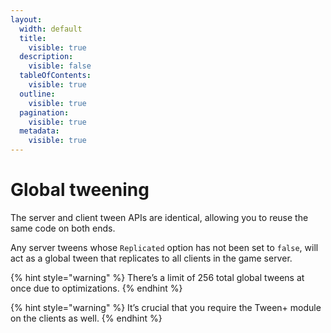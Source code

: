 ```yaml
---
layout:
  width: default
  title:
    visible: true
  description:
    visible: false
  tableOfContents:
    visible: true
  outline:
    visible: true
  pagination:
    visible: true
  metadata:
    visible: true
---
```


# Global tweening

The server and client tween APIs are identical, allowing you to reuse the same code on both ends.

Any server tweens whose `Replicated` option has not been set to `false`, will act as a global tween that replicates to all clients in the game server.

{% hint style="warning" %}
There’s a limit of 256 total global tweens at once due to optimizations.
{% endhint %}

{% hint style="warning" %}
It’s crucial that you require the Tween+ module on the clients as well.
{% endhint %}
